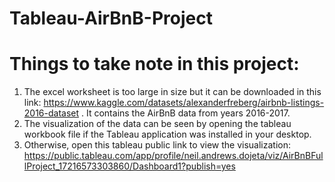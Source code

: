 # Tableau-AirBnB-Project

# Things to take note in this project:
1. The excel worksheet is too large in size but it can be downloaded in this link:
   https://www.kaggle.com/datasets/alexanderfreberg/airbnb-listings-2016-dataset 
   . It contains the AirBnB data from years 2016-2017.
2. The visualization of the data can be seen by opening the tableau workbook file if
   the Tableau application was installed in your desktop.
3. Otherwise, open this tableau public link to view the visualization: https://public.tableau.com/app/profile/neil.andrews.dojeta/viz/AirBnBFullProject_17216573303860/Dashboard1?publish=yes
